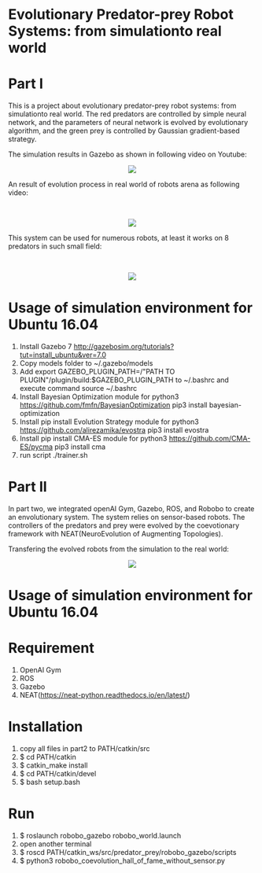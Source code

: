# Evolutionary Predator-prey Robot Systems: from simulationto real world
# Part I

This is a project about evolutionary predator-prey robot systems: from simulationto real world. The red predators are controlled by simple neural network, and the parameters of neural network is evolved by evolutionary algorithm, and the green prey is controlled by Gaussian gradient-based strategy.

The simulation results in Gazebo as shown in following video on Youtube:
<p align="center">
    <a href="http://www.youtube.com/watch?v=trR2Gc1tLzg"><img src="http://img.youtube.com/vi/trR2Gc1tLzg/0.jpg"></a>
</p>
<p> An result of evolution process in real world of robots arena as following video:</p>
<br>
<p align="center">
    <a href="http://www.youtube.com/watch?v=fjTd06L-9bQ"><img src="http://img.youtube.com/vi/fjTd06L-9bQ/0.jpg"></a>
</p>
<p>This system can be used for numerous robots, at least it works on 8 predators in such small field:</p>
<br>
<p align="center">
    <a href="http://www.youtube.com/watch?v=Uhq7wDz3G_Q"><img src="http://img.youtube.com/vi/Uhq7wDz3G_Q/0.jpg"></a>
</p>

# Usage of simulation environment for Ubuntu 16.04

1. Install Gazebo 7 http://gazebosim.org/tutorials?tut=install_ubuntu&ver=7.0
2. Copy models folder to ~/.gazebo/models
3. Add 
   export GAZEBO_PLUGIN_PATH=/"PATH TO PLUGIN"/plugin/build:$GAZEBO_PLUGIN_PATH
   to ~/.bashrc and execute command 
   source ~/.bashrc
4. Install Bayesian Optimization module for python3 https://github.com/fmfn/BayesianOptimization
   pip3 install bayesian-optimization
5. Install pip install Evolution Strategy module for python3 https://github.com/alirezamika/evostra
   pip3 install evostra
6. Install pip install CMA-ES module for python3 https://github.com/CMA-ES/pycma
   pip3 install cma
7. run script ./trainer.sh

# Part II

In part two, we integrated openAI Gym, Gazebo, ROS, and Robobo to create an envolutionary system. The system relies on sensor-based robots. The controllers of the predators and prey were evolved by the coevotionary framework with NEAT(NeuroEvolution of Augmenting Topologies).

Transfering the evolved robots from the simulation to the real world:
<p align="center">
    <a href="https://www.youtube.com/watch?v=GwM3_T5b3Lo"><img src="http://img.youtube.com/vi/GwM3_T5b3Lo/0.jpg"></a>
</p>

# Usage of simulation environment for Ubuntu 16.04

# Requirement
1. OpenAI Gym
2. ROS
3. Gazebo
4. NEAT(https://neat-python.readthedocs.io/en/latest/)

# Installation
1. copy all files in part2 to PATH/catkin/src
2. $ cd PATH/catkin
3. $ catkin_make install
4. $ cd PATH/catkin/devel
5. $ bash setup.bash

# Run
1. $ roslaunch robobo_gazebo robobo_world.launch 
2. open another terminal
3. $ roscd PATH/catkin_ws/src/predator_prey/robobo_gazebo/scripts
4. $ python3 robobo_coevolution_hall_of_fame_without_sensor.py
